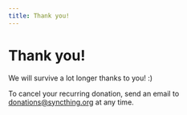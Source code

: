 ```yaml
---
title: Thank you!
---
```


# Thank you! <i class="fa fa-heart"></i>

We will survive a lot longer thanks to you! :)

To cancel your recurring donation, send an email to
[donations@syncthing.org](mailto:donations@syncthing.org) at any time.
